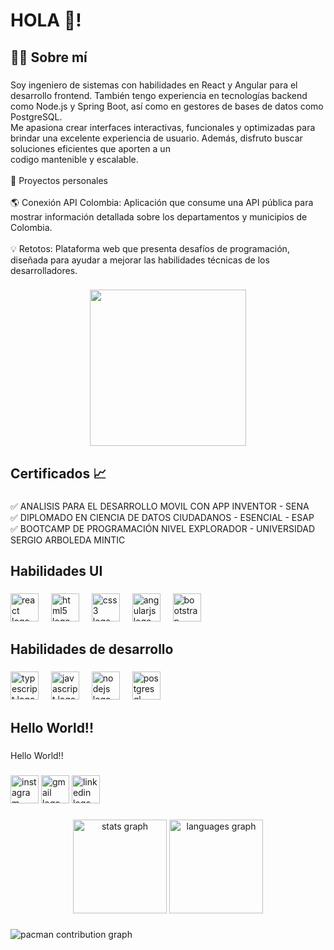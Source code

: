<h1 align="left">HOLA 👋!</h1>

###

<h2 align="left">👨‍💻 Sobre mí</h2>

###

<p align="left">Soy ingeniero de sistemas con habilidades en React y Angular para el desarrollo frontend. También tengo experiencia en tecnologías backend como Node.js y Spring Boot, así como en gestores de bases de datos como PostgreSQL.<br>Me apasiona crear interfaces interactivas, funcionales y optimizadas para brindar una excelente experiencia de usuario. Además, disfruto buscar soluciones eficientes que aporten a un <br>codigo mantenible y escalable.<br><br>🚀 Proyectos personales<br><br>🌎 Conexión API Colombia: Aplicación que consume una API pública para mostrar información detallada sobre los departamentos y municipios de Colombia.<br><br>💡 Retotos: Plataforma web que presenta desafíos de programación, diseñada para ayudar a mejorar las habilidades técnicas de los desarrolladores.</p>

###

<div align="center">
  <img height="250" src="https://media2.giphy.com/media/v1.Y2lkPTc5MGI3NjExb3Zsc3VmeXE3djY5MGsydGtxbm05MzJ0bjhuN3hobWw5OXIzazFrMSZlcD12MV9pbnRlcm5hbF9naWZfYnlfaWQmY3Q9Zw/hENDkVRxKsctCpuAun/giphy.gif"  />
</div>

###

<h2 align="left">Certificados 📈</h2>

###

<p align="left">✅ ANALISIS PARA EL DESARROLLO MOVIL CON APP INVENTOR - SENA<br>✅ DIPLOMADO EN CIENCIA DE DATOS CIUDADANOS - ESENCIAL - ESAP<br>✅ BOOTCAMP DE PROGRAMACIÓN NIVEL EXPLORADOR - UNIVERSIDAD SERGIO ARBOLEDA MINTIC</p>

###

<h2 align="left">Habilidades UI</h2>

###

<div align="left">
  <img src="https://cdn.jsdelivr.net/gh/devicons/devicon/icons/react/react-original.svg" height="45" alt="react logo"  />
  <img width="12" />
  <img src="https://cdn.jsdelivr.net/gh/devicons/devicon/icons/html5/html5-original.svg" height="45" alt="html5 logo"  />
  <img width="12" />
  <img src="https://cdn.jsdelivr.net/gh/devicons/devicon/icons/css3/css3-original.svg" height="45" alt="css3 logo"  />
  <img width="12" />
  <img src="https://cdn.jsdelivr.net/gh/devicons/devicon/icons/angularjs/angularjs-original.svg" height="45" alt="angularjs logo"  />
  <img width="12" />
  <img src="https://cdn.jsdelivr.net/gh/devicons/devicon/icons/bootstrap/bootstrap-original.svg" height="45" alt="bootstrap logo"  />
</div>

###

<h2 align="left">Habilidades de desarrollo</h2>

###

<div align="left">
  <img src="https://cdn.jsdelivr.net/gh/devicons/devicon/icons/typescript/typescript-original.svg" height="45" alt="typescript logo"  />
  <img width="12" />
  <img src="https://cdn.jsdelivr.net/gh/devicons/devicon/icons/javascript/javascript-original.svg" height="45" alt="javascript logo"  />
  <img width="12" />
  <img src="https://cdn.jsdelivr.net/gh/devicons/devicon/icons/nodejs/nodejs-original.svg" height="45" alt="nodejs logo"  />
  <img width="12" />
  <img src="https://cdn.jsdelivr.net/gh/devicons/devicon/icons/postgresql/postgresql-original.svg" height="45" alt="postgresql logo"  />
</div>

###

<h2 align="left">Hello World!!</h2>

###

<p align="left">Hello World!!</p>

###

<div align="left">
  <img src="https://img.shields.io/static/v1?message=Instagram&logo=instagram&label=&color=E4405F&logoColor=white&labelColor=&style=for-the-badge" height="45" alt="instagram logo"  />
  <img src="https://img.shields.io/static/v1?message=Gmail&logo=gmail&label=&color=D14836&logoColor=white&labelColor=&style=for-the-badge" height="45" alt="gmail logo"  />
  <img src="https://img.shields.io/static/v1?message=LinkedIn&logo=linkedin&label=&color=0077B5&logoColor=white&labelColor=&style=for-the-badge" height="45" alt="linkedin logo"  />
</div>

###

<div align="center">
  <img src="https://github-readme-stats.vercel.app/api?username=Andres12345-debug&hide_title=false&hide_rank=false&show_icons=true&include_all_commits=true&count_private=true&disable_animations=false&theme=dracula&locale=en&hide_border=false" height="150" alt="stats graph"  />
  <img src="https://github-readme-stats.vercel.app/api/top-langs?username=Andres12345-debug&locale=en&hide_title=false&layout=compact&card_width=320&langs_count=5&theme=dracula&hide_border=false" height="150" alt="languages graph"  />
</div>

###

<picture>
  <source media="(prefers-color-scheme: dark)" srcset="https://raw.githubusercontent.com/Andres12345-debug/Andres12345-debug/output/pacman-contribution-graph-dark.svg">
  <source media="(prefers-color-scheme: light)" srcset="https://raw.githubusercontent.com/Andres12345-debug/Andres12345-debug/output/pacman-contribution-graph.svg">
  <img alt="pacman contribution graph" src="https://raw.githubusercontent.com/Andres12345-debug/Andres12345-debug/output/pacman-contribution-graph.svg">
</picture>

###
